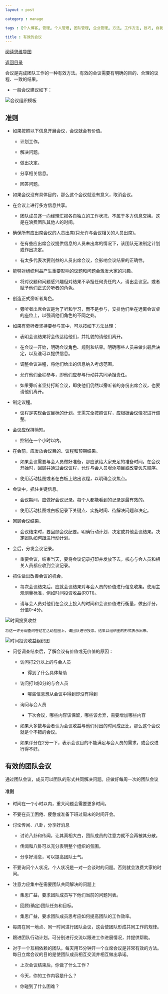 ```yaml
---
layout : post

category : manage

tags : [个人博客, 管理, 个人管理, 团队管理, 企业管理, 方法, 工作方法, 技巧, 自我提升]

title : 有效的会议
---
```


[阅读思维导图](https://www.mindmeister.com/external/drive/do_open?file_id=0B6K98da0px63NDlRbndQblZ5R00)

[返回目录](/manage/2013/04/07/Behind-closed-doors-secrets-of-great-management/)

会议是完成团队工作的一种有效方法。有效的会议需要有明确的目的、合理的议程、一致的结果。

- 一般会议建议如下：

![](http://pic.yupoo.com/bigdreamstudio_v/CRuHGjRA/KdSp1.jpg "会议组织模板")

## 准则


- 如果按照以下信息开展会议，会议就会有价值。

    - 计划工作。

    - 解决问题。

    - 做出决定。

    - 分享相关信息。

    - 回答问题。

- 如果会议没有具体目的，那么这个会议就没有意义，取消会议。


- 在会议上进行多方信息共享。

    - 团队成员逐一向经理汇报各自独立的工作状况，不属于多方信息交换。这是在浪费团队其他人的时间。

- 确保所有应出席会议的人员出席(只允许与会议相关的人员出席)。

    - 在有些应出席会议提供信息的人员未出席的情况下，该团队无法制定计划或作出决定。

    - 有太多代表次要利益的人员出席会议，会影响会议结果的正确性。

- 能够对组织利益产生重要影响的议题和问题会激发大家的兴趣。

    - 将对议题和问题感兴趣但对结果不承担任何责任的人，请出会议室。或者赋予他们正式旁听者的角色。

- 创造正式旁听者角色。

    - 旁听者出席会议是为了听和学习，而不是参与，安排他们坐在远离会议桌的座位上，以强调他们角色的不同之处。

- 如果有旁听者坚持要参与其中，可以按如下方法处理：

    - 表明会议结果将会传达给他们，并礼貌的请他们离开。

    - 在会议一开始，明确会议角色、规则和结果。明确哪些人员来做出最后决定，以及谁可以提供信息。

    - 调整会议进程，将他们给出的信息纳入考虑范围。

    - 允许他们全程参与，即他们应参与行动并共同承担责任。

    - 如果旁听者坚持打断会议，即使他们仍然以旁听者的身份出席会议，也要请他们离开。

- 制定议程。

    - 议程是实现会议目标的计划。无需完全按照议程，应根据会议情况进行调整。

- 会议应保持简短。

    - 控制在一个小时以内。

- 在会前，应发放会议目的、议程和预期结果。

    - 如果会议需要与会人员做好准备，那应该给大家充足的准备时间。在会议开始时，回顾并通过会议议程，允许与会人员增添项目或改变优先顺序。

    - 使用活动挂图或者在白板上贴出议程，以明确会议焦点。

- 会议中，抓住关键信息。

    - 会议期间，应做好会议记录。每个人都能看到的记录是最有效的。

    - 使用活动挂图或白板记录下关键点、实施时间、待解决问题和决定。

- 回顾会议结果。

    - 会议结束时，要回顾会议纪要。明确行动计划、决定或其他会议结果。决定团队如何跟进行动计划。

- 会后，分发会议记录。

    - 重要会议，结束当天，要将会议记录打印并发放下去。核心与会人员和相关人员都应收到会议记录。

- 抓住做出改善会议的机会。

    - 每次会议结束后，应就会议结果对与会人员的价值进行信息收集。使用主观测量标准，例如时间投资收益(ROTI)。
    
    - 请与会人员对他们在会议上投入的时间和会议价值进行衡量，做出评分，分值0-4分。

![](http://pic.yupoo.com/bigdreamstudio_v/CRuHGMDi/OkwNU.jpg "时间投资收益")


    将这一评分调查问卷贴在活动挂图上，请团队进行投票。结果以组织图的形式表示出来。

![](http://pic.yupoo.com/bigdreamstudio_v/CRuHH0xH/vUwmT.jpg "时间投资收益组织图")

- 问卷调查结束后，了解会议有价值或无价值的原因：

    - 访问打2分以上的与会人员
    
        - 得到了什么具体帮助
        
    - 访问打1或0分的与会人员

        - 哪些信息想从会议中得到却没有得到

    - 询问与会人员

        - 下次会议，哪些内容该保留，哪些该舍弃，需要增加哪些内容

    - 如果大多数与会者认为会议收益与他们付出的时间成正比，那么这个会议就是个不错的会议。

    - 如果评分在2分一下，表示会议目的不能满足与会人员的需求，或会议进行得不好。

## 有效的团队会议

通过团队会议，成员可以团队的形式共同解决问题。应做好每周一次的团队会议

#### 准则

- 时间在一个小时以内，重大问题会需要更多时间。

- 不要在员工困倦、疲惫或准备下班过周末的时间开会。

- 讨论传闻、八卦，分享好消息

    - 讨论八卦和传闻，让其真相大白，团队成员的注意力就不会再被其分散。

    - 传闻和八卦可以充分表明整个组织的氛围。

    - 分享好消息，可以提高团队士气。

- 不要询问个人状况，个人状况是一对一会谈时的问题。否则就会浪费大家的时间。

- 注意力应集中在需要团队共同解决的问题上

    - 集思广益，要求团队成员写下他们当前的问题列表。

    - 回顾(确定)团队任务和目标。

    - 集思广益，要求团队成员思考应如何提高团队的工作效率。

- 每周在同一地点、同一时间进行团队会议，这会使团队形成共同工作的规律。

- 跟进团队行动计划。可分别进行交流以跟进工作进展情况，并提供帮助。

- 对于一个互相依赖的团队，每天用15分钟开一个立席会议是非常有效的方法。每日立席会议的目的是使团队成员相互交流并相互做出承诺。

    - 上次会议结束后，你做了什么工作？

    - 今天，你的工作内容是什么？

    - 你碰到了什么困难？